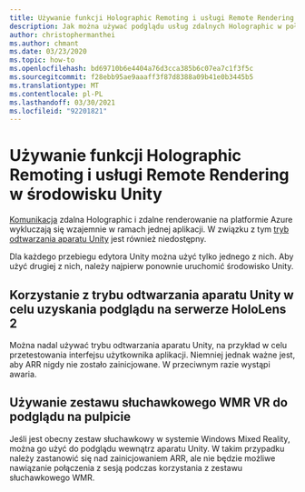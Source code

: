 ```yaml
---
title: Używanie funkcji Holographic Remoting i usługi Remote Rendering w środowisku Unity
description: Jak można używać podglądu usług zdalnych Holographic w połączeniu z funkcją zdalnego renderowania platformy Azure
author: christophermanthei
ms.author: chmant
ms.date: 03/23/2020
ms.topic: how-to
ms.openlocfilehash: bd69710b6e4404a76d3cca385b6c07ea7c1f3f5c
ms.sourcegitcommit: f28ebb95ae9aaaff3f87d8388a09b41e0b3445b5
ms.translationtype: MT
ms.contentlocale: pl-PL
ms.lasthandoff: 03/30/2021
ms.locfileid: "92201821"
---
```

# <a name="use-holographic-remoting-and-remote-rendering-in-unity"></a>Używanie funkcji Holographic Remoting i usługi Remote Rendering w środowisku Unity

[Komunikacja](/windows/mixed-reality/holographic-remoting-player) zdalna Holographic i zdalne renderowanie na platformie Azure wykluczają się wzajemnie w ramach jednej aplikacji. W związku z tym [tryb odtwarzania aparatu Unity](/windows/mixed-reality/unity-play-mode) jest również niedostępny.

Dla każdego przebiegu edytora Unity można użyć tylko jednego z nich. Aby użyć drugiej z nich, należy najpierw ponownie uruchomić środowisko Unity.

## <a name="use-unity-play-mode-to-preview-on-hololens-2"></a>Korzystanie z trybu odtwarzania aparatu Unity w celu uzyskania podglądu na serwerze HoloLens 2

 Można nadal używać trybu odtwarzania aparatu Unity, na przykład w celu przetestowania interfejsu użytkownika aplikacji. Niemniej jednak ważne jest, aby ARR nigdy nie zostało zainicjowane. W przeciwnym razie wystąpi awaria.

## <a name="use-a-wmr-vr-headset-to-preview-on-desktop"></a>Używanie zestawu słuchawkowego WMR VR do podglądu na pulpicie

Jeśli jest obecny zestaw słuchawkowy w systemie Windows Mixed Reality, można go użyć do podglądu wewnątrz aparatu Unity. W takim przypadku należy zastanowić się nad zainicjowaniem ARR, ale nie będzie możliwe nawiązanie połączenia z sesją podczas korzystania z zestawu słuchawkowego WMR.